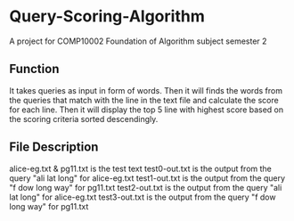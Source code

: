 # Query-Scoring-Algorithm
A project for COMP10002 Foundation of Algorithm subject semester 2

## Function
It takes queries as input in form of words. Then it will finds the words from the queries that match with the line 
in the text file and calculate the score for each line. Then it will display the top 5 line with 
highest score based on the scoring criteria sorted descendingly. 

## File Description
alice-eg.txt & pg11.txt is the test text
test0-out.txt is the output from the query "ali lat long" for alice-eg.txt
test1-out.txt is the output from the query "f dow long way" for pg11.txt
test2-out.txt is the output from the query "ali lat long" for alice-eg.txt
test3-out.txt is the output from the query "f dow long way" for pg11.txt
